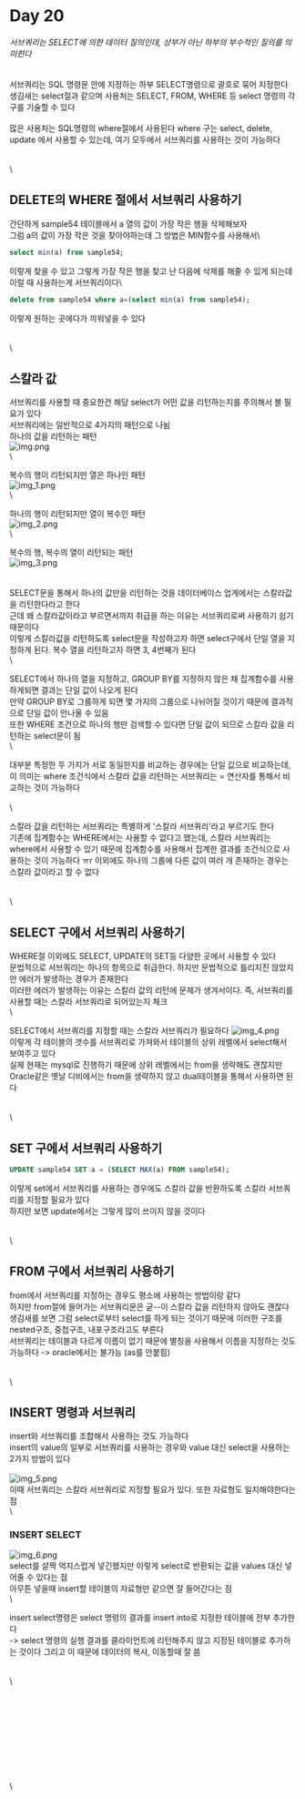 # Day 20

_서브쿼리는 SELECT에 의한 데이터 질의인데, 상부가 아닌 하부의 부수적인 질의를 의미한다_\
\
\
서브쿼리는 SQL 명령문 안에 지정하는 하부 SELECT명령으로 괄호로 묶어 지정한다\
생김새는 select절과 같으며 사용처는 SELECT, FROM, WHERE 등 select 명령의 각 구를 기술할 수 있다\
\
많은 사용처는 SQL명령의 where절에서 사용된다 where 구는 select, delete, update 에서 사용할 수 있는데, 여기 모두에서 서브쿼리를 사용하는 것이 가능하다\
\
\
\


## DELETE의 WHERE 절에서 서브쿼리 사용하기

간단하게 sample54 테이블에서 a 열의 값이 가장 작은 행을 삭제해보자\
그럼 a의 값이 가장 작은 것을 찾아야하는데 그 방법은 MIN함수를 사용해서\


```sql
select min(a) from sample54;
```

이렇게 찾을 수 있고 그렇게 가장 작은 행을 찾고 난 다음에 삭제를 해줄 수 있게 되는데\
이럴 때 사용하는게 서브쿼리이다\


```sql
delete from sample54 where a=(select min(a) from sample54);
```

이렇게 원하는 곳에다가 끼워넣을 수 있다\
\
\
\


## 스칼라 값

서브쿼리를 사용할 때 중요한건 해당 select가 어떤 값을 리턴하는지를 주의해서 볼 필요가 있다\
서브쿼리에는 일반적으로 4가지의 패턴으로 나뉨\
하나의 값을 리턴하는 패턴\
![img.png](images/20-1.png)\
\


복수의 행이 리턴되지만 열은 하나인 패턴\
![img\_1.png](images/20-2.png)\
\


하나의 행이 리턴되지만 열이 복수인 패턴\
![img\_2.png](images/20-3.png)\
\


복수의 행, 복수의 열이 리턴되는 패턴\
![img\_3.png](images/20-4.png)\
\
\
SELECT문을 통해서 하나의 값만을 리턴하는 것을 데이터베이스 업계에서는 스칼라값을 리턴한다라고 한다\
근데 왜 스칼라값이라고 부르면서까지 취급을 하는 이유는 서브쿼리로써 사용하기 쉽기 때문이다\
이렇게 스칼라값을 리턴하도록 select문을 작성하고자 하면 select구에서 단일 열을 지정하게 된다. 복수 열을 리턴하고자 하면 3, 4번째가 된다\
\


SELECT에서 하나의 열을 지정하고, GROUP BY를 지정하지 않은 채 집계함수를 사용하게되면 결과는 단일 값이 나오게 된다\
만약 GROUP BY로 그룹하게 되면 몇 가지의 그룹으로 나뉘어질 것이기 때문에 결과적으로 단일 값이 안나올 수 있음\
또한 WHERE 조건으로 하나의 행만 검색할 수 있다면 단일 값이 되므로 스칼라 값을 리턴하는 select문이 됨\
\


대부분 특정한 두 가지가 서로 동일한지를 비교하는 경우에는 단일 값으로 비교하는데,\
이 의미는 where 조건식에서 스칼라 값을 리턴하는 서브쿼리는 = 연산자를 통해서 비교하는 것이 가능하다\
\
\


스칼라 값을 리턴하는 서브쿼리는 특별하게 '스칼라 서브쿼리'라고 부르기도 한다\
기존에 집계함수는 WHERE에서는 사용할 수 없다고 했는데, 스칼라 서브쿼리는 where에서 사용할 수 있기 때문에 집계함수를 사용해서 집계한 결과를 조건식으로 사용하는 것이 가능하다 ㅠr 이외에도 하나의 그룹에 다른 값이 여러 개 존재하는 경우는 스칼라 값이라고 할 수 없다\
\
\
\


## SELECT 구에서 서브쿼리 사용하기

WHERE절 이외에도 SELECT, UPDATE의 SET등 다양한 곳에서 사용할 수 있다\
문법적으로 서브쿼리는 하나의 항목으로 취급한다. 하지만 문법적으로 틀리지진 않았지만 에러가 발생하는 경우가 존재한다\
이러한 에러가 발생하는 이유는 스칼라 값의 리턴에 문제가 생겨서이다. 즉, 서브쿼리를 사용할 때는 스칼라 서브쿼리로 되어있는지 체크\
\


SELECT에서 서브쿼리를 지정할 때는 스칼라 서브쿼리가 필요하다 ![img\_4.png](images/20-5.png)\
이렇게 각 테이블의 갯수를 서브쿼리로 가져와서 테이블의 상위 레벨에서 select해서 보여주고 있다\
실제 현재는 mysql로 진행하기 때문에 상위 레벨에서는 from을 생략해도 괜찮지만\
Oracle같은 옛날 디비에서는 from을 생략하지 않고 dual테이블을 통해서 사용하면 된다\
\
\
\


## SET 구에서 서브쿼리 사용하기

```sql
UPDATE sample54 SET a = (SELECT MAX(a) FROM sample54);
```

이렇게 set에서 서브쿼리를 사용하는 경우에도 스칼라 값을 반환하도록 스칼라 서브쿼리를 지정할 필요가 있다\
하지만 보면 update에서는 그렇게 많이 쓰이지 않을 것이다\
\
\
\


## FROM 구에서 서브쿼리 사용하기

from에서 서브쿼리를 지정하는 경우도 평소에 사용하는 방법이랑 같다\
하지만 from절에 들어가는 서브쿼리문은 굳--이 스칼라 값을 리턴하지 않아도 괜찮다\
생김새를 보면 그럼 select로부터 select를 하게 되는 것이기 때문에 이러한 구조를 nested구조, 중첩구조, 내포구조라고도 부른다\
서브쿼리는 테이블과 다르게 이름이 없기 때문에 별칭을 사용해서 이름을 지정하는 것도 가능하다 -> oracle에서는 불가능 (as를 안붙힘)\
\
\
\


## INSERT 명령과 서브쿼리

insert와 서브쿼리를 조합해서 사용하는 것도 가능하다\
insert의 value의 일부로 서브쿼리를 사용하는 경우와 value 대신 select을 사용하는 2가지 방법이 있다\
\
![img\_5.png](images/20-6.png)\
이때 서브쿼리는 스칼라 서브쿼리로 지정할 필요가 있다. 또한 자료형도 일치해야한다는 점\
\


### INSERT SELECT

![img\_6.png](images/20-7.png)\
select를 살짝 억지스럽게 넣긴했지만 이렇게 select로 반환되는 값을 values 대신 넣어줄 수 있다는 점\
아무튼 넣을때 insert할 테이블의 자료형만 같으면 잘 들어간다는 점\
\


insert select명령은 select 명령의 결과를 insert into로 지정한 테이블에 전부 추가한다\
\-> select 명령의 실행 결과를 클라이언트에 리턴해주지 않고 지정된 테이블로 추가하는 것이다 그리고 이 때문에 데이터의 복사, 이동할때 잘 씀\
\
\
\


\
\
\
\
\
\
\
\
\
\
